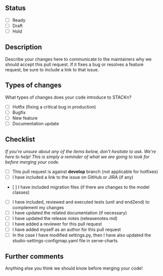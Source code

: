 ## Status

- [ ] Ready
- [ ] Draft
- [ ] Hold

## Description

Describe your changes here to communicate to the maintainers why we should accept this pull request.
If it fixes a bug or resolves a feature request, be sure to include a link to that issue.

## Types of changes

What types of changes does your code introduce to STACKn?

- [ ] Hotfix (fixing a critical bug in production)
- [ ] Bugfix
- [ ] New feature
- [ ] Documentation update

## Checklist

_If you're unsure about any of the items below, don't hesitate to ask. We're here to help!
This is simply a reminder of what we are going to look for before merging your code._

- [ ] This pull request is against **develop** branch (not applicable for hotfixes)
- [ ] I have included a link to the issue on GitHub or JIRA (if any)
- [ ] I have included migration files (if there are changes to the model classes)
- [ ] I have included, reviewed and executed tests (unit and end2end) to complement my changes
- [ ] I have updated the related documentation (if necessary)
- [ ] I have updated the release notes (releasenotes.md)
- [ ] I have added a reviewer for this pull request
- [ ] I have added myself as an author for this pull request
- [ ] In the case I have modified settings.py, then I have also updated the studio-settings-configmap.yaml file in serve-charts

## Further comments

Anything else you think we should know before merging your code!
